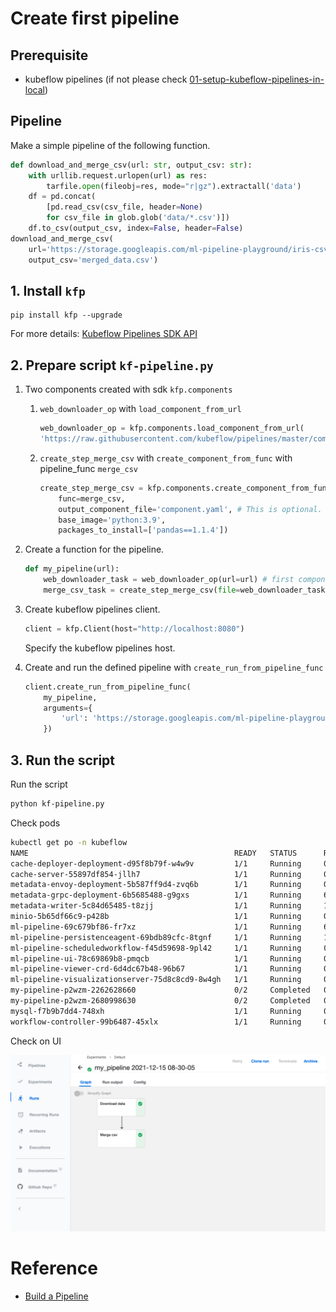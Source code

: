 # Create first pipeline

## Prerequisite

- kubeflow pipelines (if not please check [01-setup-kubeflow-pipelines-in-local](../01-setup-kubeflow-pipelines-in-local))

## Pipeline

Make a simple pipeline of the following function.

```python
def download_and_merge_csv(url: str, output_csv: str):
    with urllib.request.urlopen(url) as res:
        tarfile.open(fileobj=res, mode="r|gz").extractall('data')
    df = pd.concat(
        [pd.read_csv(csv_file, header=None)
        for csv_file in glob.glob('data/*.csv')])
    df.to_csv(output_csv, index=False, header=False)
download_and_merge_csv(
    url='https://storage.googleapis.com/ml-pipeline-playground/iris-csv-files.tar.gz',
    output_csv='merged_data.csv')
```

## 1. Install `kfp`

```
pip install kfp --upgrade
```

For more details: [Kubeflow Pipelines SDK API](https://kubeflow-pipelines.readthedocs.io/en/latest/index.html)

## 2. Prepare script `kf-pipeline.py`

1. Two components created with sdk `kfp.components`
    1. `web_downloader_op` with `load_component_from_url`
        ```python
        web_downloader_op = kfp.components.load_component_from_url(
        'https://raw.githubusercontent.com/kubeflow/pipelines/master/components/web/Download/component.yaml')
        ```
    1. `create_step_merge_csv` with `create_component_from_func` with pipeline_func `merge_csv`
        ```python
        create_step_merge_csv = kfp.components.create_component_from_func(
            func=merge_csv,
            output_component_file='component.yaml', # This is optional. It saves the component spec for future use.
            base_image='python:3.9',
            packages_to_install=['pandas==1.1.4'])
        ```

1. Create a function for the pipeline.

    ```python
    def my_pipeline(url):
        web_downloader_task = web_downloader_op(url=url) # first component
        merge_csv_task = create_step_merge_csv(file=web_downloader_task.outputs['data']) # second component
    ```
1. Create kubeflow pipelines client.
    ```python
    client = kfp.Client(host="http://localhost:8080")
    ```
    Specify the kubeflow pipelines host.

1. Create and run the defined pipeline with `create_run_from_pipeline_func`
    ```python
    client.create_run_from_pipeline_func(
        my_pipeline,
        arguments={
            'url': 'https://storage.googleapis.com/ml-pipeline-playground/iris-csv-files.tar.gz'
        })
    ```

## 3. Run the script

Run the script

```bash
python kf-pipeline.py
```

Check pods

```bash
kubectl get po -n kubeflow
NAME                                              READY   STATUS      RESTARTS   AGE
cache-deployer-deployment-d95f8b79f-w4w9v         1/1     Running     0          34m
cache-server-55897df854-jllh7                     1/1     Running     0          34m
metadata-envoy-deployment-5b587ff9d4-zvq6b        1/1     Running     0          34m
metadata-grpc-deployment-6b5685488-g9gxs          1/1     Running     6          34m
metadata-writer-5c84d65485-t8zjj                  1/1     Running     1          34m
minio-5b65df66c9-p428b                            1/1     Running     0          34m
ml-pipeline-69c679bf86-fr7xz                      1/1     Running     6          34m
ml-pipeline-persistenceagent-69bdb89cfc-8tgnf     1/1     Running     1          34m
ml-pipeline-scheduledworkflow-f45d59698-9pl42     1/1     Running     0          34m
ml-pipeline-ui-78c69869b8-pmqcb                   1/1     Running     0          34m
ml-pipeline-viewer-crd-6d4dc67b48-96b67           1/1     Running     0          34m
ml-pipeline-visualizationserver-75d8c8cd9-8w4gh   1/1     Running     0          34m
my-pipeline-p2wzm-2262628660                      0/2     Completed   0          24m
my-pipeline-p2wzm-2680998630                      0/2     Completed   0          24m
mysql-f7b9b7dd4-748xh                             1/1     Running     0          34m
workflow-controller-99b6487-45xlx                 1/1     Running     0          34m
```

Check on UI

![](kfp-first-pipeline.png)


# Reference

- [Build a Pipeline](https://www.kubeflow.org/docs/components/pipelines/sdk/build-pipeline/)
